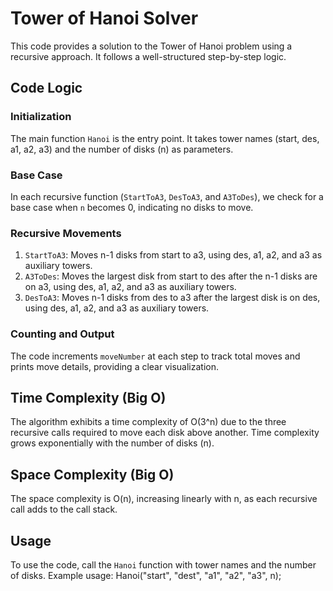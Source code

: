 # Tower of Hanoi Solver

This code provides a solution to the Tower of Hanoi problem using a recursive approach. It follows a well-structured step-by-step logic.

## Code Logic

### Initialization

The main function `Hanoi` is the entry point. It takes tower names (start, des, a1, a2, a3) and the number of disks (n) as parameters.

### Base Case

In each recursive function (`StartToA3`, `DesToA3`, and `A3ToDes`), we check for a base case when `n` becomes 0, indicating no disks to move.

### Recursive Movements

1. `StartToA3`: Moves n-1 disks from start to a3, using des, a1, a2, and a3 as auxiliary towers.
2. `A3ToDes`: Moves the largest disk from start to des after the n-1 disks are on a3, using des, a1, a2, and a3 as auxiliary towers.
3. `DesToA3`: Moves n-1 disks from des to a3 after the largest disk is on des, using des, a1, a2, and a3 as auxiliary towers.

### Counting and Output

The code increments `moveNumber` at each step to track total moves and prints move details, providing a clear visualization.

## Time Complexity (Big O)

The algorithm exhibits a time complexity of O(3^n) due to the three recursive calls required to move each disk above another. Time complexity grows exponentially with the number of disks (n).

## Space Complexity (Big O)

The space complexity is O(n), increasing linearly with n, as each recursive call adds to the call stack.

## Usage

To use the code, call the `Hanoi` function with tower names and the number of disks. Example usage:
Hanoi("start", "dest", "a1", "a2", "a3", n);
